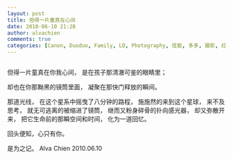 ```yaml
---
layout: post
title: 但得一片童真在心间
date: 2010-06-10 21:28
author: alvachien
comments: true
categories: [Canon, Duoduo, Family, LD, Photography, 佳能, 多多, 摄影, 红圈白炮, 随心随笔]
---
```

<img src="http://farm2.static.flickr.com/1297/4682223087_bf88bc3f0f_b.jpg" alt="" />

但得一片童真在你我心间，
是在孩子那清澈可鉴的眼睛里；

却也在你那黝黑的镜筒里面，
凝聚在那快门释放的瞬间。

那道光线，
在这个星系中摇曳了八分钟的路程，
施施然的来到这个星球，
来不及思考，
就无可逃离的被缩进了镜筒，
继而又粉身碎骨的扑向感光器，
却又弥散开来，
把它生命前的那瞬空间和时间，
化为一道回忆。
<img src="http://farm5.static.flickr.com/4070/4682853574_4c053051b7_b.jpg" alt="" />

回头便知，心只有你。

是为之记。
Alva Chien
2010.06.10

